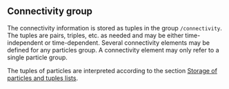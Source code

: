 Connectivity group
------------------

The connectivity information is stored as tuples in the group
`/connectivity`. The tuples are pairs, triples, etc. as needed and may be either
time-independent or time-dependent.
Several connectivity elements may be defined for any particles group.
A connectivity element may only refer to a single particle group.

The tuples of particles are interpreted according to the section
[Storage of particles and tuples lists](#storage-of-particles-and-tuples-lists).